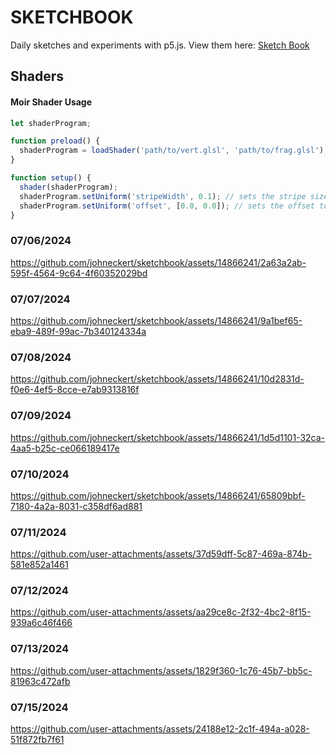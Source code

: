 # SKETCHBOOK

Daily sketches and experiments with p5.js.
View them here: [Sketch Book](https://johneckert.github.io/sketchbook/)

## Shaders
#### Moir Shader Usage
```javascript
let shaderProgram;

function preload() {
  shaderProgram = loadShader('path/to/vert.glsl', 'path/to/frag.glsl');
}

function setup() {
  shader(shaderProgram);
  shaderProgram.setUniform('stripeWidth', 0.1); // sets the stripe size
  shaderProgram.setUniform('offset', [0.0, 0.0]); // sets the offset to manipulate moire effect
}
```

### 07/06/2024
https://github.com/johneckert/sketchbook/assets/14866241/2a63a2ab-595f-4564-9c64-4f60352029bd

### 07/07/2024
https://github.com/johneckert/sketchbook/assets/14866241/9a1bef65-eba9-489f-99ac-7b340124334a

### 07/08/2024
https://github.com/johneckert/sketchbook/assets/14866241/10d2831d-f0e6-4ef5-8cce-e7ab9313816f

### 07/09/2024
https://github.com/johneckert/sketchbook/assets/14866241/1d5d1101-32ca-4aa5-b25c-ce066189417e

### 07/10/2024
https://github.com/johneckert/sketchbook/assets/14866241/65809bbf-7180-4a2a-8031-c358df6ad881

### 07/11/2024
https://github.com/user-attachments/assets/37d59dff-5c87-469a-874b-581e852a1461

### 07/12/2024
https://github.com/user-attachments/assets/aa29ce8c-2f32-4bc2-8f15-939a6c46f466

### 07/13/2024
https://github.com/user-attachments/assets/1829f360-1c76-45b7-bb5c-81963c472afb

### 07/15/2024
https://github.com/user-attachments/assets/24188e12-2c1f-494a-a028-51f872fb7f61







